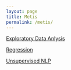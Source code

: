 ```yaml
---
layout: page
title: Metis
permalink: /metis/
---
```


[Exploratory Data Anlysis](EDA)

[Regression](regression)

[Unsupervised NLP](unsupervisednlp)
